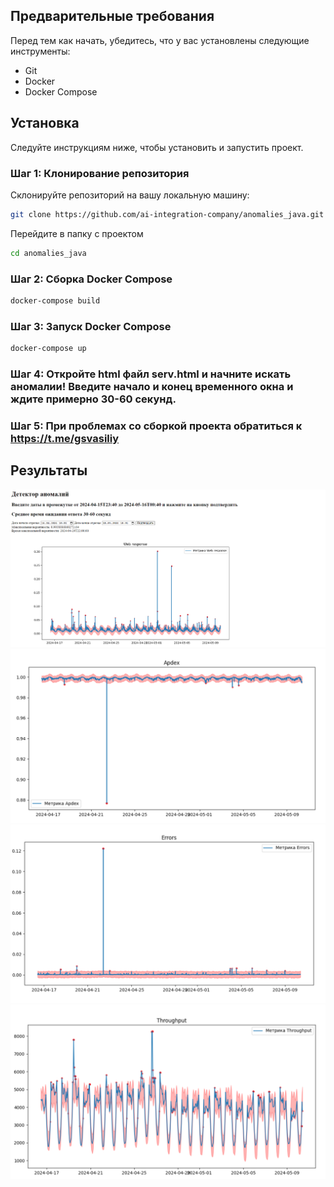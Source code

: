 ## Предварительные требования

Перед тем как начать, убедитесь, что у вас установлены следующие инструменты:

- Git
- Docker
- Docker Compose

## Установка

Следуйте инструкциям ниже, чтобы установить и запустить проект.

### Шаг 1: Клонирование репозитория

Склонируйте репозиторий на вашу локальную машину:

```sh
git clone https://github.com/ai-integration-company/anomalies_java.git
```

Перейдите в папку с проектом
```sh
cd anomalies_java
```
### Шаг 2: Сборка Docker Compose

```sh
docker-compose build
```
### Шаг 3: Запуск Docker Compose
```sh
docker-compose up
```
### Шаг 4: Откройте html файл serv.html и начните искать аномалии! Введите начало и конец временного окна и ждите примерно 30-60 секунд.

### Шаг 5: При проблемах со сборкой проекта обратиться к https://t.me/gsvasiliy

## Результаты 
![Фото 1](images/image1.png)
![Фото 2](images/image2.png)
![Фото 3](images/image3.png)
![Фото 4](images/image4.png)
